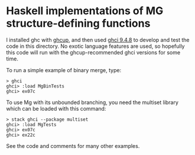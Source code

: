 # Haskell implementations of MG structure-defining functions

I installed ghc with [ghcup](https://www.haskell.org/ghcup/), and then used
[ghci 9.4.8](https://downloads.haskell.org/ghc/latest/docs/users_guide/ghci.html)
to develop and test the code in this directory.
No exotic language features are used, so hopefully this code will
run with the ghcup-recommended ghci versions for some time.

To run a simple example of binary merge, type:

```
> ghci
ghci> :load MgBinTests
ghci> ex07c
```

To use Mg with its unbounded branching,
you need the multiset library which can be loaded with this command:

```
> stack ghci --package multiset
ghci> :load MgTests
ghci> ex07c
ghci> ex22c
```

See the code and comments for many other examples.
